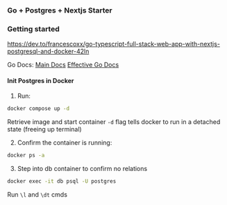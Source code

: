 ### Go + Postgres + Nextjs Starter

### Getting started

https://dev.to/francescoxx/go-typescript-full-stack-web-app-with-nextjs-postgresql-and-docker-42ln

Go Docs:
[Main Docs](https://go.dev/doc/)
[Effective Go Docs](https://go.dev/doc/effective_go)

#### Init Postgres in Docker

1. Run:

```bash
docker compose up -d
```

Retrieve image and start container
`-d` flag tells docker to run in a detached state (freeing up terminal)

2. Confirm the container is running:

```bash
docker ps -a
```

3. Step into db container to confirm no relations

```bash
docker exec -it db psql -U postgres
```

Run `\l` and `\dt` cmds

